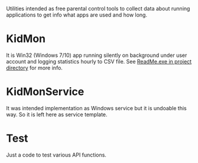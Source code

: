 Utilities intended as free parental control tools to collect data about running applications to get info what apps are used and how long.

# KidMon
It is Win32 (Windows 7/10) app running silently on background under user account and logging statistics hourly to CSV file. See [ReadMe.exe in project directory](./kidmon/ReadMe.txt) for more info.

# KidMonService
It was intended implementation as Windows service but it is undoable this way. So it is left here as service template.

# Test
Just a code to test various API functions.
